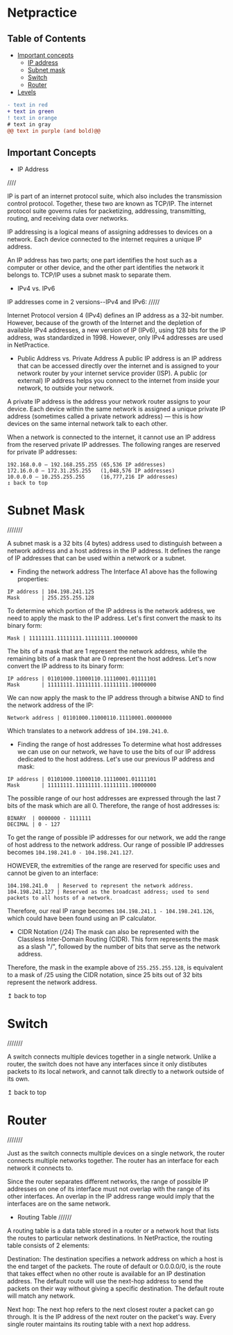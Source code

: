 # Netpractice

## Table of Contents
*  [Important concepts](#important-concepts)
    *   [IP address](#ip-address)
    *    [Subnet mask](#subnet-mask)
    *    [Switch](#switch)
    *    [Router](#router)
*  [Levels](#levels)
```diff
- text in red
+ text in green
! text in orange
# text in gray
@@ text in purple (and bold)@@
```
## Important Concepts

- IP Address

////

IP is part of an internet protocol suite, which also includes the transmission control protocol. Together, these two are known as TCP/IP. The internet protocol suite governs rules for packetizing, addressing, transmitting, routing, and receiving data over networks.

IP addressing is a logical means of assigning addresses to devices on a network. Each device connected to the internet requires a unique IP address.

An IP address has two parts; one part identifies the host such as a computer or other device, and the other part identifies the network it belongs to. TCP/IP uses a subnet mask to separate them.


- IPv4 vs. IPv6

IP addresses come in 2 versions--IPv4 and IPv6:
/////


Internet Protocol version 4 (IPv4) defines an IP address as a 32-bit number. However, because of the growth of the Internet and the depletion of available IPv4 addresses, a new version of IP (IPv6), using 128 bits for the IP address, was standardized in 1998. However, only IPv4 addresses are used in NetPractice.


- Public Address vs. Private Address
A public IP address is an IP address that can be accessed directly over the internet and is assigned to your network router by your internet service provider (ISP). A public (or external) IP address helps you connect to the internet from inside your network, to outside your network.

A private IP address is the address your network router assigns to your device. Each device within the same network is assigned a unique private IP address (sometimes called a private network address) — this is how devices on the same internal network talk to each other.

When a network is connected to the internet, it cannot use an IP address from the reserved private IP addresses. The following ranges are reserved for private IP addresses:

```
192.168.0.0 – 192.168.255.255 (65,536 IP addresses)
172.16.0.0 – 172.31.255.255   (1,048,576 IP addresses)
10.0.0.0 – 10.255.255.255     (16,777,216 IP addresses)
↥ back to top
```
# Subnet Mask

///////


A subnet mask is a 32 bits (4 bytes) address used to distinguish between a network address and a host address in the IP address. It defines the range of IP addresses that can be used within a network or a subnet.


- Finding the network address
The Interface A1 above has the following properties:
```
IP address | 104.198.241.125
Mask       | 255.255.255.128  
```
To determine which portion of the IP address is the network address, we need to apply the mask to the IP address. Let's first convert the mask to its binary form:
```
Mask | 11111111.11111111.11111111.10000000
```
The bits of a mask that are 1 represent the network address, while the remaining bits of a mask that are 0 represent the host address. Let's now convert the IP address to its binary form:
```
IP address | 01101000.11000110.11110001.01111101
Mask       | 11111111.11111111.11111111.10000000
```
We can now apply the mask to the IP address through a bitwise AND to find the network address of the IP:
```
Network address | 01101000.11000110.11110001.00000000
```
Which translates to a network address of `104.198.241.0`.


- Finding the range of host addresses
To determine what host addresses we can use on our network, we have to use the bits of our IP address dedicated to the host address. Let's use our previous IP address and mask:

```
IP address | 01101000.11000110.11110001.01111101
Mask       | 11111111.11111111.11111111.10000000
```
The possible range of our host addresses are expressed through the last 7 bits of the mask which are all 0. Therefore, the range of host addresses is:
```
BINARY  | 0000000 - 1111111
DECIMAL | 0 - 127
```
To get the range of possible IP addresses for our network, we add the range of host address to the network address. Our range of possible IP addresses becomes `104.198.241.0 - 104.198.241.127`.

HOWEVER, the extremities of the range are reserved for specific uses and cannot be given to an interface:
```
104.198.241.0   | Reserved to represent the network address.
104.198.241.127 | Reserved as the broadcast address; used to send packets to all hosts of a network.
```
Therefore, our real IP range becomes `104.198.241.1 - 104.198.241.126`, which could have been found using an IP calculator.

* CIDR Notation (/24)
The mask can also be represented with the Classless Inter-Domain Routing (CIDR). This form represents the mask as a slash "/", followed by the number of bits that serve as the network address.

Therefore, the mask in the example above of `255.255.255.128`, is equivalent to a mask of /25 using the CIDR notation, since 25 bits out of 32 bits represent the network address.

↥ back to top

# Switch


///////

A switch connects multiple devices together in a single network. Unlike a router, the switch does not have any interfaces since it only distibutes packets to its local network, and cannot talk directly to a network outside of its own.

↥ back to top

# Router

///////


Just as the switch connects multiple devices on a single network, the router connects multiple networks together. The router has an interface for each network it connects to.

Since the router separates different networks, the range of possible IP addresses on one of its interface must not overlap with the range of its other interfaces. An overlap in the IP address range would imply that the interfaces are on the same network.


* Routing Table
//////


A routing table is a data table stored in a router or a network host that lists the routes to particular network destinations. In NetPractice, the routing table consists of 2 elements:

Destination: The destination specifies a network address on which a host is the end target of the packets. The route of default or 0.0.0.0/0, is the route that takes effect when no other route is available for an IP destination address. The default route will use the next-hop address to send the packets on their way without giving a specific destination. The default route will match any network.

Next hop: The next hop refers to the next closest router a packet can go through. It is the IP address of the next router on the packet's way. Every single router maintains its routing table with a next hop address.


